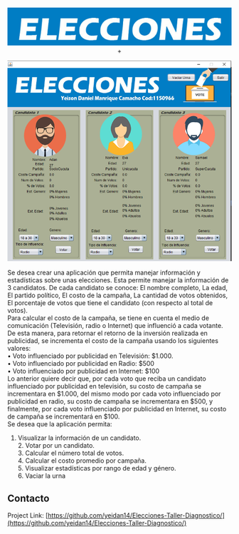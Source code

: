 <!--
*** Thanks for checking out this README Template. If you have a suggestion that would
*** make this better, please fork the repo and create a pull request or simply open
*** an issue with the tag "enhancement".
*** Thanks again! Now go create something AMAZING! :D
-->





<!-- PROJECT SHIELDS -->
<!--
*** I'm using markdown "reference style" links for readability.
*** Reference links are enclosed in brackets [ ] instead of parentheses ( ).
*** See the bottom of this document for the declaration of the reference variables
*** for contributors-url, forks-url, etc. This is an optional, concise syntax you may use.
*** https://www.markdownguide.org/basic-syntax/#reference-style-links
--><!-- PROJECT LOGO -->
<br />
<p align="center">
  <a href="https://github.com/othneildrew/Best-README-Template">
    <img src="images/logo.png" alt="Logo" >
  </a>
+

[![Product Name Screen Shot][product-screenshot]](https://example.com)

Se desea crear una aplicación que permita manejar información y estadísticas sobre unas elecciones.
Esta permite manejar la información de 3 candidatos.
De cada candidato se conoce: El nombre completo, La edad, El partido político, El costo de la
campaña, La cantidad de votos obtenidos, El porcentaje de votos que tiene el candidato (con
respecto al total de votos).<br>
Para calcular el costo de la campaña, se tiene en cuenta el medio de comunicación (Televisión, radio
o Internet) que influenció a cada votante. De esta manera, para retornar el retorno de la inversión
realizada en publicidad, se incrementa el costo de la campaña usando los siguientes valores:<br>
• Voto influenciado por publicidad en Televisión: $1.000.<br>
• Voto influenciado por publicidad en Radio: $500<br>
• Voto influenciado por publicidad en Internet: $100<br>
Lo anterior quiere decir que, por cada voto que reciba un candidato influenciado por publicidad en
televisión, su costo de campaña se incrementara en $1.000, del mismo modo por cada voto
influenciado por publicidad en radio, su costo de campaña se incrementara en $500, y finalmente,
por cada voto influenciado por publicidad en Internet, su costo de campaña se incrementará en
$100.<br>
Se desea que la aplicación permita:<br>
1. Visualizar la información de un candidato.<br> 2. Votar por un candidato.<br> 3. Calcular el número total
de votos. <br>4. Calcular el costo promedio por campaña.<br> 5. Visualizar estadísticas por rango de edad y
género.<br> 6. Vaciar la urna




<!-- CONTACT -->
## Contacto



Project Link: [https://github.com/yeidan14/Elecciones-Taller-Diagnostico/](https://github.com/yeidan14/Elecciones-Taller-Diagnostico/)





<!-- MARKDOWN LINKS & IMAGES -->
<!-- https://www.markdownguide.org/basic-syntax/#reference-style-links -->
[contributors-shield]: https://img.shields.io/github/contributors/othneildrew/Best-README-Template.svg?style=flat-square
[contributors-url]: https://github.com/othneildrew/Best-README-Template/graphs/contributors
[forks-shield]: https://img.shields.io/github/forks/othneildrew/Best-README-Template.svg?style=flat-square
[forks-url]: https://github.com/othneildrew/Best-README-Template/network/members
[stars-shield]: https://img.shields.io/github/stars/othneildrew/Best-README-Template.svg?style=flat-square
[stars-url]: https://github.com/othneildrew/Best-README-Template/stargazers
[issues-shield]: https://img.shields.io/github/issues/othneildrew/Best-README-Template.svg?style=flat-square
[issues-url]: https://github.com/othneildrew/Best-README-Template/issues
[license-shield]: https://img.shields.io/github/license/othneildrew/Best-README-Template.svg?style=flat-square
[license-url]: https://github.com/othneildrew/Best-README-Template/blob/master/LICENSE.txt
[linkedin-shield]: https://img.shields.io/badge/-LinkedIn-black.svg?style=flat-square&logo=linkedin&colorB=555
[linkedin-url]: https://linkedin.com/in/othneildrew
[product-screenshot]: images/screenshot.png
